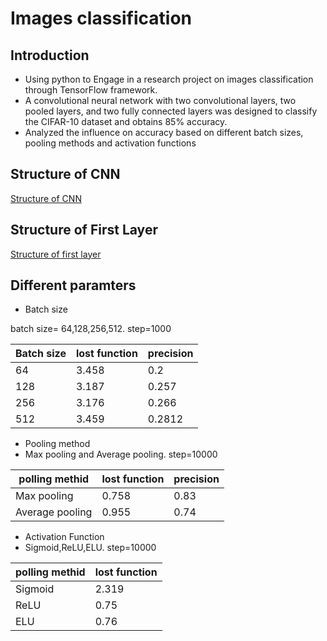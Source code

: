 # Images classification
## Introduction
- Using python to Engage in a research project on images classification through TensorFlow framework.
- A convolutional neural network with two convolutional layers, two pooled layers, and two fully connected layers was designed to classify the CIFAR-10 dataset and obtains 85% accuracy.
- Analyzed the influence on accuracy based on different batch sizes, pooling methods and activation functions
## Structure of CNN
[Structure of CNN](https://github.com/neollen/Images-classification/blob/master/Structure%20of%20CNN.png)
## Structure of First Layer
[Structure of first layer](https://github.com/neollen/Images-classification/blob/master/structure%20of%20first%20layer.png)
## Different paramters 
- Batch size



batch size= 64,128,256,512.  step=1000
 
| Batch size | lost function | precision |
| ------ | ------ | ------ |
| 64 | 3.458 | 0.2 |
| 128 | 3.187 | 0.257 |
| 256 | 3.176| 0.266 |
| 512 | 3.459 | 0.2812|
- Pooling method
- Max pooling and Average pooling. step=10000
  
| polling methid | lost function | precision |
| ------ | ------ | ------ |
| Max pooling| 0.758 | 0.83 |
| Average pooling| 0.955 | 0.74 |
- Activation Function
- Sigmoid,ReLU,ELU.   step=10000

| polling methid | lost function | 
| ------ | ------ | 
| Sigmoid| 2.319 | 
| ReLU| 0.75 | 
| ELU| 0.76 | 


 
